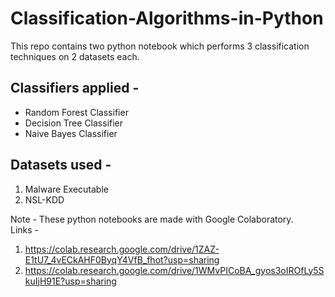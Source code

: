 # Classification-Algorithms-in-Python

This repo contains two python notebook which performs 3 classification techniques on 2 datasets each.

## Classifiers applied -
* Random Forest Classifier
* Decision Tree Classifier
* Naive Bayes Classifier

## Datasets used -
1. Malware Executable
2. NSL-KDD

Note -
These python notebooks are made with Google Colaboratory.  
Links -
1. https://colab.research.google.com/drive/1ZAZ-E1tU7_4vECkAHF0ByqY4VfB_fhot?usp=sharing
2. https://colab.research.google.com/drive/1WMvPICoBA_gyos3oIROfLy5SkuIjH91E?usp=sharing
